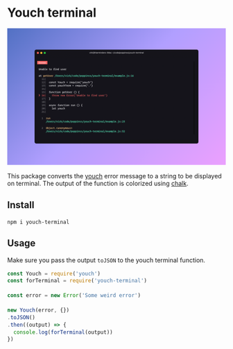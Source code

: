 # Youch terminal

![](youch-terminal.jpeg)

This package converts the [youch](https://npmjs.com/package/youch) error message to a string to be displayed on terminal. The output of the function is colorized using [chalk](https://npmjs.com/package/chalk).

## Install
```
npm i youch-terminal
```

## Usage
Make sure you pass the output `toJSON` to the youch terminal function.

```js
const Youch = require('youch')
const forTerminal = require('youch-terminal')

const error = new Error('Some weird error')

new Youch(error, {})
.toJSON()
.then((output) => {
  console.log(forTerminal(output))
})
```
